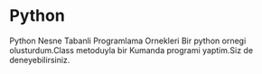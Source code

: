 # Python
Python Nesne Tabanli Programlama Ornekleri
Bir python ornegi olusturdum.Class metoduyla bir
Kumanda programi yaptim.Siz de deneyebilirsiniz.
